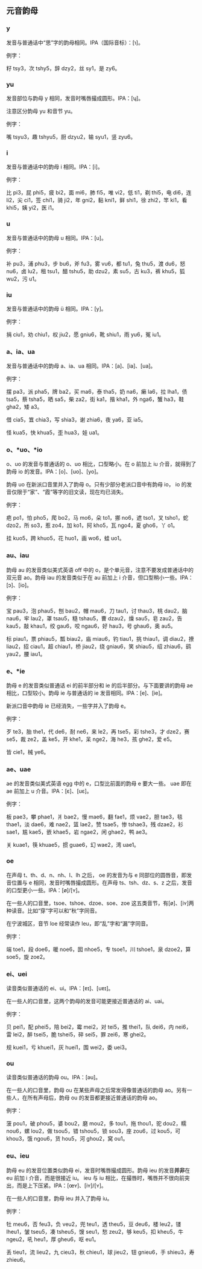 ## 元音韵母

### y

发音与普通话中“思”字的韵母相同。IPA（国际音标）：\[ɿ\]。

例字：

籽 tsy3，次 tshy5，辞 dzy2，丝 sy1，是 zy6。

### yu

发音部位与韵母 y 相同，发音时嘴唇撮成圆形。IPA：\[ʮ\]。

注意区分韵母 yu 和音节 yu。

例字：

嘴 tsyu3，趣 tshyu5，厨 dzyu2，输 syu1，竖 zyu6。


### i

发音与普通话中的韵母 i 相同。IPA：\[i\]。

例字：

比 pi3，屁 phi5，疲 bi2，面 mi6，肺 fi5，唯 vi2，低 ti1，剃 thi5，电 di6，连 li2，尖 ci1，签 chi1，骑 ji2，年 gni2，黏 kni1，鲜 shi1，徐 zhi2，竿 ki1，看 khi5，姨 yi2，医 i1。

### u

发音与普通话中的韵母 u 相同。IPA：\[u\]。

例字：

补 pu3，浦 phu3，步 bu6，斧 fu3，雾 vu6，都 tu1，兔 thu5，渡 du6，怒 nu6，卤 lu2，租 tsu1，醋 tshu5，助 dzu2，素 su5，古 ku3，裤 khu5，狐 wu2，污 u1。

### iu

发音与普通话中的韵母 ü 相同。IPA：\[y\]。

例字：

捐 ciu1，劝 chiu1，权 jiu2，愿 gniu6，靴 shiu1，雨 yu6，冤 iu1。

### a、ia、ua

发音与普通话中的韵母 a、ia、ua 相同。IPA：\[a\]、\[ia\]、\[ua\]。

例字：

摆 pa3，派 pha5，牌 ba2，买 ma6，泰 tha5，奶 na6，癞 la6，拉 lha1，债 tsa5，蔡 tsha5，晒 sa5，柴 za2，街 ka1，揩 kha1，外 nga6，蟹 ha3，鞋 gha2，矮 a3。

借 cia5，笡 chia3，写 shia3，谢 zhia6，夜 ya6，亚 ia5。

怪 kua5，快 khua5，歪 hua3，娃 ua1。

### o、\*uo、\*io

o、uo 的发音与普通话的 o、uo 相比，口型略小。在 o 前加上 iu 介音，就得到了韵母 io 的发音。IPA：\[o\]、\[uo\]、\[yo\]。

韵母 uo 在新派口音里并入了韵母 o。只有少部分老派口音中有韵母 io， io 的发音仅限于“家”、“霞”等字的旧文读，现在均已消失。

例字：

疤 po1，怕 pho5，爬 bo2，马 mo6，朵 to1，挪 no6，遮 tso1，叉 tsho1，蛇 dzo2，所 so3，惹 zo4，加 ko1，抲 kho5，瓦 ngo4，夏 gho6，丫 o1。

挂 kuo5，跨 khuo5，花 huo1，画 wo6，蛙 uo1。

### au、iau

韵母 au 的发音类似美式英语 off 中的 o，是个单元音，注意不要发成普通话中的双元音 ao。韵母 iau 的发音类似于在 au 前加上 i 介音，但口型稍小一些。IPA：\[ɔ\]、\[io\]。

例字：

宝 pau3，泡 phau5，刨 bau2，帽 mau6，刀 tau1，讨 thau3，桃 dau2，脑 nau6，牢 lau2，罩 tsau5，糙 tshau5，曹 dzau2，燥 sau5，皂 zau2，告 kau5，敲 khau1，绞 gau6，咬 ngau6，好 hau3，号 ghau6，奥 au5。

标 piau1，票 phiau5，瓢 biau2，庙 miau6，钓 tiau1，挑 thiau1，调 diau2，撩 liau2，招 ciau1，超 chiau1，桥 jiau2，绕 gniau6，笑 shiau5，绍 zhiau6，鹞 yau2，腰 iau1。

### e、\*ie

韵母 e 的发音类似普通话 ei 的前半部分和 ie 的后半部分。与下面要讲的韵母 ae 相比，口型较小。韵母 ie 与普通话的 ie 发音相同。IPA：\[e\]、\[ie\]。

新派口音中韵母 ie 已经消失，一些字并入了韵母 e。

例字：

歹 te3，胎 the1，代 de6，耐 ne6，来 le2，再 tse5，彩 tshe3，才 dze2，赛 se5，裁 ze2，盖 ke5，开 khe1，呆 nge2，海 he3，孩 ghe2，爱 e5。

皆 cie1，械 ye6。

### ae、uae

ae 的发音类似美式英语 egg 中的 e，口型比前面的韵母 e 要大一些。 uae 即在 ae 前加上 u 介音。IPA：\[ɛ\]、\[uɛ\]。

例字：

板 pae3，攀 phae1，爿 bae2，慢 mae6，翻 fae1，烦 vae2，胆 tae3，毯 thae1，淡 dae6，难 nae2，篮 lae2，赞 tsae5，惨 tshae3，残 dzae2，衫 sae1，尴 kae5，嵌 khae5，岩 ngae2，闲 ghae2，鸭 ae3。

关 kuae1，筷 khuae5，掼 guae6，幻 wae2，湾 uae1。

### oe

在声母 t、th、d、n、nh、l、lh 之后， oe 的发音为与 e 同部位的圆唇音，即发音位置与 e 相同，发音时嘴唇撮成圆形。在声母 ts、tsh、dz、s、z 之后，发音的口型更小一些。IPA：\[ø\]/\[ʏ\]。

在一些人的口音里，tsoe、tshoe、dzoe、soe、zoe 这五类音节，有\[ø\]、\[iʏ\]两种读音。比如“穿”字可以和“秋”字同音。

在宁波城区，音节 loe 经常读作 leu，即“乱”字和“漏”字同音。

例字：

端 toe1，段 doe6，暖 noe6，囡 nhoe5，专 tsoe1，川 tshoe1，泉 dzoe2，算 soe5，旋 zoe2。

### ei、uei

读音类似普通话的 ei、ui。IPA：\[ɐɪ\]、\[uɐɪ\]。

在一些人的口音里，这两个韵母的发音可能更接近普通话的 ai、uai。

例字：

贝 pei1，配 phei5，陪 bei2，霉 mei2，对 tei5，推 thei1，队 dei6，内 nei6，雷 lei2，醉 tsei5，脆 tshei5，碎 sei5，罪 zei6，寒 ghei2。

规 kuei1，亏 khuei1，灰 huei1，围 wei2，委 uei3。

### ou

读音类似普通话的韵母 ou。IPA：\[əu\]。

在一些人的口音里，韵母 ou 在某些声母之后常发得像普通话的韵母 ao。另有一些人，在所有声母后，韵母 ou 的发音都更接近普通话的韵母 ao。

例字：

菠 pou1，破 phou5，婆 bou2，磨 mou2，多 tou1，拖 thou1，驼 dou2，糯 nou6，螺 lou2，做 tsou5，错 tshou5，锁 sou3，座 zou6，过 kou5，可 khou3，饿 ngou6，货 hou5，河 ghou2，窝 ou1。

### eu、ieu

韵母 eu 的发音位置类似韵母 ei，发音时嘴唇撮成圆形。韵母 ieu 的发音**并非**在 eu 前加 i 介音，而是很接近 iu。 ieu 与 iu 相比，在撮唇时，嘴唇并不很向前突出，而是上下压紧。IPA：\[œʏ\]、\[iʏ\]/\[ʏ\]。

在一些人的口音里，韵母 ieu 并入了韵母 iu。

例字：

牡 meu6，否 feu3，负 veu2，兜 teu1，透 theu5，豆 deu6，楼 leu2，镂 lheu1，皱 tseu5，凑 tsheu5，馊 seu1，愁 zeu2，够 keu5，扣 kheu5，牛 ngeu2，吼 heu1，厚 gheu6，呕 eu1。

丢 tieu1，流 lieu2，九 cieu3，秋 chieu1，球 jieu2，钮 gnieu6，手 shieu3，寿 zhieu6。